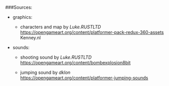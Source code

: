 ###Sources:

* graphics:

    * characters and map by *Luke.RUSTLTD*  
    https://opengameart.org/content/platformer-pack-redux-360-assets  
    Kenney.nl  


* sounds:

    * shooting sound by *Luke.RUSTLTD*  
    https://opengameart.org/content/bombexplosion8bit
    
    * jumping sound by *dklon*  
    https://opengameart.org/content/platformer-jumping-sounds
